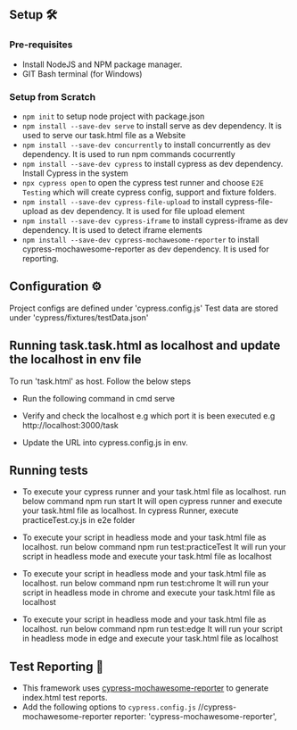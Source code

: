 ## Setup 🛠️

### Pre-requisites

* Install NodeJS and NPM package manager.
* GIT Bash terminal (for Windows)

### Setup from Scratch
* `npm init` to setup node project with package.json
* `npm install --save-dev serve` to install serve as dev dependency. It is used to serve our task.html file as a Website
* `npm install --save-dev concurrently` to install concurrently as dev dependency. It is used to run npm commands cocurrently
* `npm install --save-dev cypress` to install cypress as dev dependency. Install Cypress in the system
* `npx cypress open` to open the cypress test runner and choose `E2E Testing` which will create cypress config, support and fixture folders.
* `npm install --save-dev cypress-file-upload` to install cypress-file-upload as dev dependency. It is used for file upload element
* `npm install --save-dev cypress-iframe` to install cypress-iframe as dev dependency. It is used to detect iframe elements
* `npm install --save-dev cypress-mochawesome-reporter` to install cypress-mochawesome-reporter as dev dependency. It is used for reporting.


## Configuration ⚙️
Project configs are defined under 'cypress.config.js'
Test data are stored under 'cypress/fixtures/testData.json'


## Running task.task.html as localhost and update the localhost in env file
To run 'task.html' as host.
Follow the below steps 
* Run the following command in cmd
    serve

* Verify and check the localhost e.g which port it is been executed
    e.g http://localhost:3000/task

* Update the URL into cypress.config.js in env.

## Running tests

* To execute your cypress runner and your task.html file as localhost. run below command
    npm run start
It will open cypress runner and execute your task.html file as localhost. In cypress Runner, execute practiceTest.cy.js in e2e folder 

* To execute your script in headless mode and your task.html file as localhost. run below command
    npm run test:practiceTest
It will run your script in headless mode and execute your task.html file as localhost

* To execute your script in headless mode and your task.html file as localhost. run below command
    npm run test:chrome
It will run your script in headless mode in chrome and execute your task.html file as localhost

* To execute your script in headless mode and your task.html file as localhost. run below command
    npm run test:edge
It will run your script in headless mode in edge and execute your task.html file as localhost

## Test Reporting 📑
 * This framework uses [cypress-mochawesome-reporter](https://www.npmjs.com/package/cypress-mochawesome-reporter) to generate index.html test reports.
* Add the following options to `cypress.config.js`
   //cypress-mochawesome-reporter
  reporter: 'cypress-mochawesome-reporter',    



